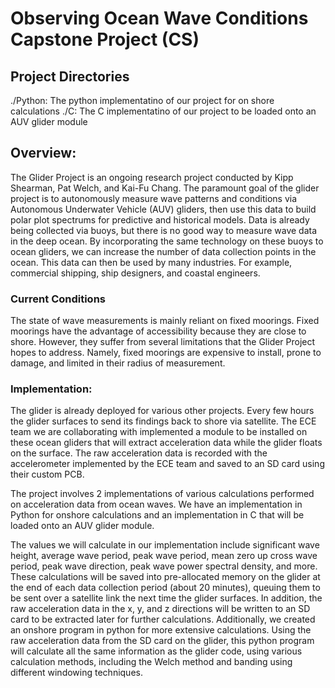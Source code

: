 # Observing Ocean Wave Conditions Capstone Project (CS)

## Project Directories
./Python: The python implementatino of our project for on shore calculations
./C: The C implementatino of our project to be loaded onto an AUV glider module

## Overview: 

The Glider Project is an ongoing research project conducted by Kipp Shearman, Pat Welch, and Kai-Fu Chang. The paramount goal of the glider project is to autonomously measure wave patterns and conditions via Autonomous Underwater Vehicle (AUV) gliders, then use this data to build polar plot spectrums for predictive and historical models. Data is already being collected via buoys, but there is no good way to measure wave data in the deep ocean. By incorporating the same technology on these buoys to ocean gliders, we can increase the number of data collection points in the ocean. This data can then be used by many industries. For example, commercial shipping, ship designers, and coastal engineers. 

### Current Conditions  

The state of wave measurements is mainly reliant on fixed moorings. Fixed moorings have the advantage of accessibility because they are close to shore. However, they suffer from several limitations that the Glider Project hopes to address. Namely, fixed moorings are expensive to install, prone to damage, and limited in their radius of measurement. 

### Implementation:  

The glider is already deployed for various other projects. Every few hours the glider surfaces to send its findings back to shore via satellite. The ECE team we are collaborating with implemented a module to be installed on these ocean gliders that will extract acceleration data while the glider floats on the surface. The raw acceleration data is recorded with the accelerometer implemented by the ECE team and saved to an SD card using their custom PCB. 

The project involves 2 implementations of various calculations performed on acceleration data from ocean waves. We have an implementation in Python for onshore calculations and an implementation in C that will be loaded onto an AUV glider module.   

The values we will calculate in our implementation include significant wave height, average wave period, peak wave period, mean zero up cross wave period, peak wave direction, peak wave power spectral density, and more. These calculations will be saved into pre-allocated memory on the glider at the end of each data collection period (about 20 minutes), queuing them to be sent over a satellite link the next time the glider surfaces. In addition, the raw acceleration data in the x, y, and z directions will be written to an SD card to be extracted later for further calculations. Additionally, we created an onshore program in python for more extensive calculations. Using the raw acceleration data from the SD card on the glider, this python program will calculate all the same information as the glider code, using various calculation methods, including the Welch method and banding using different windowing techniques. 
